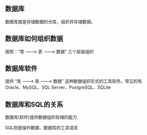 ## 数据库

数据库就是存储数据的仓库，组织并存储数据。

## 数据库如何组织数据

按照：“库 ---> 表 ---> 数据” 三个层级组织

## 数据库软件

提供 “库 ---> 表 ---> 数据” 这种数据组织形式的工具软件。常见的有Oracle、MySQL、SQL Server、PostgreSQL、SQLite

## 数据库和SQL的关系

数据库(软件)提供数据组织存储的能力

SQL则是操作数据、数据库的工具语言

